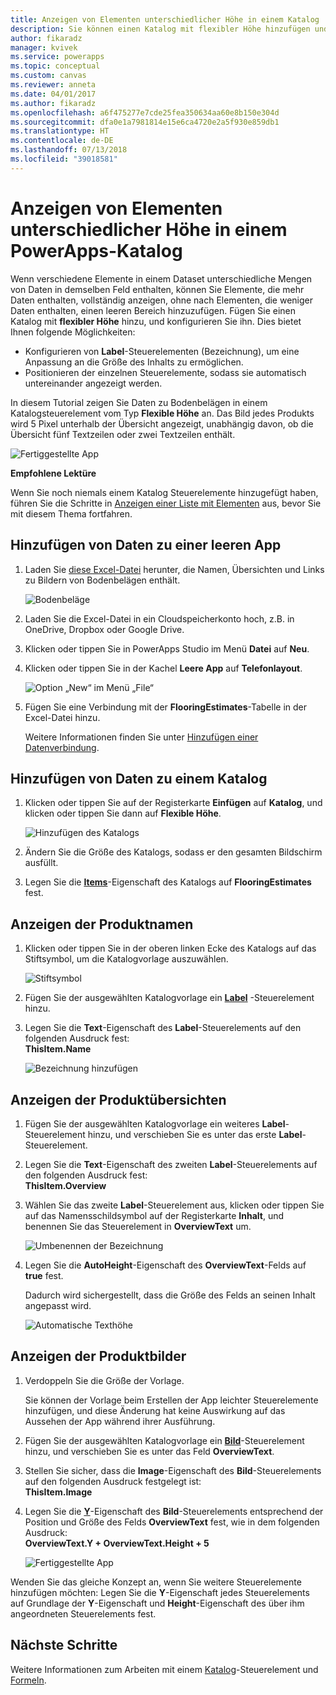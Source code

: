 ```yaml
---
title: Anzeigen von Elementen unterschiedlicher Höhe in einem Katalog | Microsoft-Dokumentation
description: Sie können einen Katalog mit flexibler Höhe hinzufügen und konfigurieren, damit er automatisch an die Größe des Inhalts in jedem Element des Katalogs angepasst wird.
author: fikaradz
manager: kvivek
ms.service: powerapps
ms.topic: conceptual
ms.custom: canvas
ms.reviewer: anneta
ms.date: 04/01/2017
ms.author: fikaradz
ms.openlocfilehash: a6f475277e7cde25fea350634aa60e8b150e304d
ms.sourcegitcommit: dfa0e1a7981814e15e6ca4720e2a5f930e859db1
ms.translationtype: HT
ms.contentlocale: de-DE
ms.lasthandoff: 07/13/2018
ms.locfileid: "39018581"
---
```

# <a name="show-items-of-different-heights-in-a-powerapps-gallery"></a>Anzeigen von Elementen unterschiedlicher Höhe in einem PowerApps-Katalog
Wenn verschiedene Elemente in einem Dataset unterschiedliche Mengen von Daten in demselben Feld enthalten, können Sie Elemente, die mehr Daten enthalten, vollständig anzeigen, ohne nach Elementen, die weniger Daten enthalten, einen leeren Bereich hinzuzufügen. Fügen Sie einen Katalog mit **flexibler Höhe** hinzu, und konfigurieren Sie ihn. Dies bietet Ihnen folgende Möglichkeiten:

* Konfigurieren von **Label**-Steuerelementen (Bezeichnung), um eine Anpassung an die Größe des Inhalts zu ermöglichen.
* Positionieren der einzelnen Steuerelemente, sodass sie automatisch untereinander angezeigt werden.

In diesem Tutorial zeigen Sie Daten zu Bodenbelägen in einem Katalogsteuerelement vom Typ **Flexible Höhe** an. Das Bild jedes Produkts wird 5 Pixel unterhalb der Übersicht angezeigt, unabhängig davon, ob die Übersicht fünf Textzeilen oder zwei Textzeilen enthält.

![Fertiggestellte App](./media/gallery-dynamic-sizing/dynamic-app.png)

**Empfohlene Lektüre**

Wenn Sie noch niemals einem Katalog Steuerelemente hinzugefügt haben, führen Sie die Schritte in [Anzeigen einer Liste mit Elementen](add-gallery.md) aus, bevor Sie mit diesem Thema fortfahren.

## <a name="add-data-to-a-blank-app"></a>Hinzufügen von Daten zu einer leeren App
1. Laden Sie [diese Excel-Datei](https://az787822.vo.msecnd.net/documentation/get-started-from-data/FlooringEstimates.xlsx) herunter, die Namen, Übersichten und Links zu Bildern von Bodenbelägen enthält.

    ![Bodenbeläge](./media/gallery-dynamic-sizing/flooring-products.png)

2. Laden Sie die Excel-Datei in ein Cloudspeicherkonto hoch, z.B. in OneDrive, Dropbox oder Google Drive.

3. Klicken oder tippen Sie in PowerApps Studio im Menü **Datei** auf **Neu**.

4. Klicken oder tippen Sie in der Kachel **Leere App** auf **Telefonlayout**.

    ![Option „New“ im Menü „File“](./media/gallery-dynamic-sizing/blank-app.png)

5. Fügen Sie eine Verbindung mit der **FlooringEstimates**-Tabelle in der Excel-Datei hinzu.

    Weitere Informationen finden Sie unter [Hinzufügen einer Datenverbindung](add-data-connection.md).

## <a name="add-data-to-a-gallery"></a>Hinzufügen von Daten zu einem Katalog
1. Klicken oder tippen Sie auf der Registerkarte **Einfügen** auf **Katalog**, und klicken oder tippen Sie dann auf **Flexible Höhe**.

    ![Hinzufügen des Katalogs](./media/gallery-dynamic-sizing/add-flexible.png)
2. Ändern Sie die Größe des Katalogs, sodass er den gesamten Bildschirm ausfüllt.

3. Legen Sie die **[Items](controls/properties-core.md)**-Eigenschaft des Katalogs auf **FlooringEstimates** fest.

## <a name="show-the-product-names"></a>Anzeigen der Produktnamen
1. Klicken oder tippen Sie in der oberen linken Ecke des Katalogs auf das Stiftsymbol, um die Katalogvorlage auszuwählen.

    ![Stiftsymbol](./media/gallery-dynamic-sizing/edit-template.png)

2. Fügen Sie der ausgewählten Katalogvorlage ein **[Label](controls/control-text-box.md)** -Steuerelement hinzu.

3. Legen Sie die **Text**-Eigenschaft des **Label**-Steuerelements auf den folgenden Ausdruck fest:<br>
   **ThisItem.Name**

    ![Bezeichnung hinzufügen](./media/gallery-dynamic-sizing/add-text-box.png)

## <a name="show-the-product-overviews"></a>Anzeigen der Produktübersichten
1. Fügen Sie der ausgewählten Katalogvorlage ein weiteres **Label**-Steuerelement hinzu, und verschieben Sie es unter das erste **Label**-Steuerelement.  

2. Legen Sie die **Text**-Eigenschaft des zweiten **Label**-Steuerelements auf den folgenden Ausdruck fest:<br> **ThisItem.Overview**

3. Wählen Sie das zweite **Label**-Steuerelement aus, klicken oder tippen Sie auf das Namensschildsymbol auf der Registerkarte **Inhalt**, und benennen Sie das Steuerelement in **OverviewText** um.

    ![Umbenennen der Bezeichnung](./media/gallery-dynamic-sizing/rename-text-box.png)

4. Legen Sie die **AutoHeight**-Eigenschaft des **OverviewText**-Felds auf **true** fest.

    Dadurch wird sichergestellt, dass die Größe des Felds an seinen Inhalt angepasst wird.

      ![Automatische Texthöhe](./media/gallery-dynamic-sizing/autoheight-text.png)

## <a name="show-the-product-images"></a>Anzeigen der Produktbilder
1. Verdoppeln Sie die Größe der Vorlage.

    Sie können der Vorlage beim Erstellen der App leichter Steuerelemente hinzufügen, und diese Änderung hat keine Auswirkung auf das Aussehen der App während ihrer Ausführung.

2. Fügen Sie der ausgewählten Katalogvorlage ein **[Bild](controls/control-image.md)**-Steuerelement hinzu, und verschieben Sie es unter das Feld **OverviewText**.

3. Stellen Sie sicher, dass die **Image**-Eigenschaft des **Bild**-Steuerelements auf den folgenden Ausdruck festgelegt ist:<br>
    **ThisItem.Image**

4. Legen Sie die **[Y](controls/properties-core.md)**-Eigenschaft des **Bild**-Steuerelements entsprechend der Position und Größe des Felds **OverviewText** fest, wie in dem folgenden Ausdruck:
   <br>**OverviewText.Y + OverviewText.Height + 5**

    ![Fertiggestellte App](./media/gallery-dynamic-sizing/final-app.png)

Wenden Sie das gleiche Konzept an, wenn Sie weitere Steuerelemente hinzufügen möchten: Legen Sie die **Y**-Eigenschaft jedes Steuerelements auf Grundlage der **Y**-Eigenschaft und **Height**-Eigenschaft des über ihm angeordneten Steuerelements fest.

## <a name="next-steps"></a>Nächste Schritte
Weitere Informationen zum Arbeiten mit einem [Katalog](working-with-forms.md)-Steuerelement und [Formeln](working-with-formulas.md).
